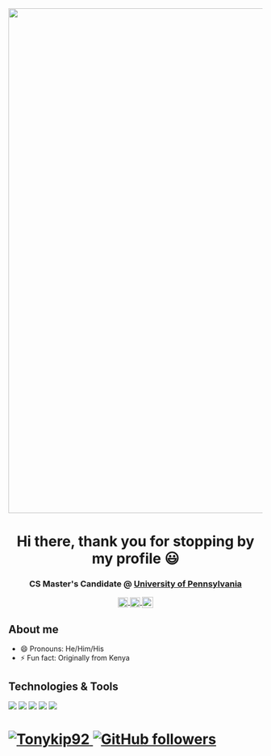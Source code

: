 <img src="https://raw.githubusercontent.com/tonykipkemboi/tonykipkemboi/master/banr.gif" width="1000px">

<h1 align="center">Hi there, thank you for stopping by my profile 😃 </h1>

<h3 align="center">CS Master's Candidate @ <a href=https://gradadm.seas.upenn.edu/masters/computer-and-information-technology-mcit-online/ target="blank">University of Pennsylvania</a>
</h3>

<p align="center">
<a href=mailto:tonykip@seas.upenn.edu target="blank">
  <img align="center" src=https://cdn.jsdelivr.net/npm/simple-icons@3.0.1/icons/gmail.svg alt="tonykip" height="20" width="20" />
</a>
<a href=https://linkedin.com/in/tonykipkemboi target="blank">
  <img align="center" src=https://cdn.jsdelivr.net/npm/simple-icons@3.0.1/icons/linkedin.svg alt="tonykip" height="20" width="20" />
</a>
<a href="https://www.hackerrank.com/tonykip">
  <img align="center" alt="Tony's Hackerrank" width="22px" src="https://cdn.jsdelivr.net/npm/simple-icons@v3/icons/hackerrank.svg" />
</a>
</p>

## About me
<p align="center"> 
  
- 😄 Pronouns: He/Him/His
- ⚡ Fun fact: Originally from Kenya  


## Technologies & Tools
![](https://img.shields.io/badge/OS-Linux-informational?style=flat&logo=linux&logoColor=red&color=FFA500)
![](https://img.shields.io/badge/Editor-IntelliJ_IDEA-informational?style=flat&logo=intellij-idea&logoColor=red&color=B026FF)
![](https://img.shields.io/badge/Code-Python-informational?style=flat&logo=python&logoColor=red&color=FFFF00)
![](https://img.shields.io/badge/Shell-Bash-informational?style=flat&logo=gnu-bash&logoColor=red&color=008080)
![](https://img.shields.io/badge/Tools-Docker-informational?style=flat&logo=docker&logoColor=red&color=FF0000)

<h1>
<a href=https://twitter.com/Tonykip92 target="blank">
  <img alt="Tonykip92" src="https://img.shields.io/twitter/follow/Tonykip92">
</a>
<a href=https://github.com/tonykipkemboi?tab=followers target="blank">
  <img alt="GitHub followers" src="https://img.shields.io/github/followers/tonykipkemboi?style=social">
</a>
</h1>
